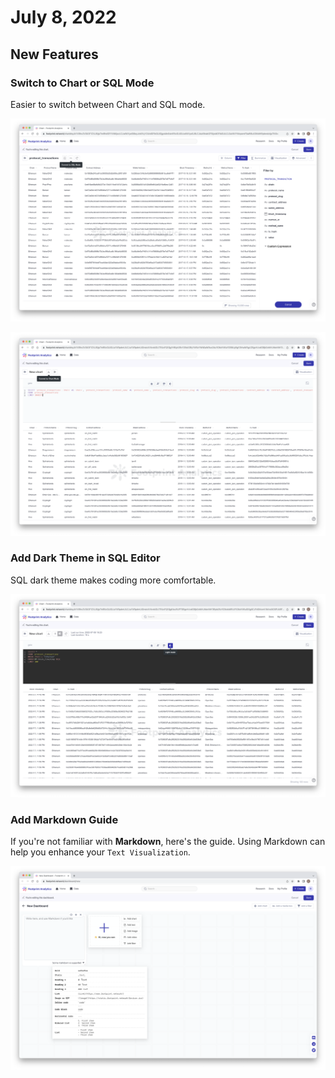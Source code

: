 # July 8, 2022

## New Features

### Switch to Chart or SQL Mode

Easier to switch between Chart and SQL mode.

![](<../.gitbook/assets/image (57).png>)

![](<../.gitbook/assets/image (31).png>)

### Add Dark Theme in SQL Editor

SQL dark theme makes coding more comfortable.

![](<../.gitbook/assets/image (14).png>)

### Add Markdown Guide

If you're not familiar with **Markdown**, here's the guide. Using Markdown can help you enhance your `Text Visualization`.

![](<../.gitbook/assets/image (18) (1).png>)
